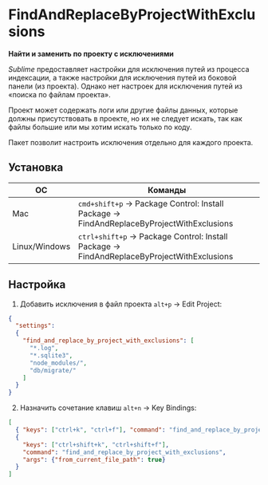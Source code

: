 # FindAndReplaceByProjectWithExclusions

__Найти и заменить по проекту с исключениями__

_Sublime_ предоставляет настройки для исключения путей из процесса индексации, а
также настройки для исключения путей из боковой панели (из проекта). Однако нет
настроек для исключения путей из «поиска по файлам проекта».

Проект может содержать логи или другие файлы данных, которые должны
присутствовать в проекте, но их не следует искать, так как файлы большие или мы
хотим искать только по коду.

Пакет позволит настроить исключения отдельно для каждого проекта.

## Установка

| ОС            | Команды                                                                                   |
| ---           | ---                                                                                       |
| Mac           | `cmd+shift+p` → Package Control: Install Package → FindAndReplaceByProjectWithExclusions  |
| Linux/Windows | `ctrl+shift+p` → Package Control: Install Package → FindAndReplaceByProjectWithExclusions |

## Настройка

1. Добавить исключения в файл проекта `alt+p` &#8594; Edit Project:

```json
{
  "settings":
  {
    "find_and_replace_by_project_with_exclusions": [
      "*.log",
      "*.sqlite3",
      "node_modules/",
      "db/migrate/"
    ]
  }
}
```

2. Назначить сочетание клавиш `alt+n` &#8594; Key Bindings:

```json
[
  { "keys": ["ctrl+k", "ctrl+f"], "command": "find_and_replace_by_project_with_exclusions" },
  {
    "keys": ["ctrl+shift+k", "ctrl+shift+f"],
    "command": "find_and_replace_by_project_with_exclusions",
    "args": {"from_current_file_path": true}
  }
]
```
